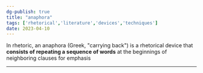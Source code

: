 ```yaml
---
dg-publish: true
title: "anaphora"
tags: ['rhetorical','literature','devices','techniques']
date: 2023-04-10
---
```


In rhetoric, an anaphora (Greek, "carrying back") is a rhetorical device that **consists of repeating a sequence of words** at the beginnings of neighboring clauses 
for emphasis

---

